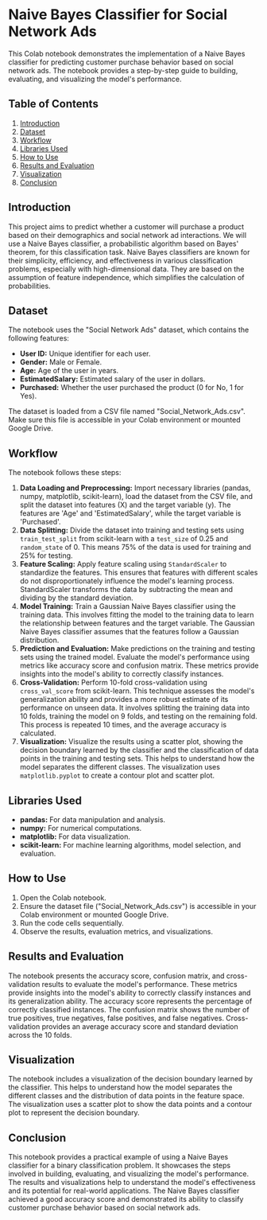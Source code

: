 # Naive Bayes Classifier for Social Network Ads

This Colab notebook demonstrates the implementation of a Naive Bayes classifier for predicting customer purchase behavior based on social network ads. The notebook provides a step-by-step guide to building, evaluating, and visualizing the model's performance.

## Table of Contents

1. [Introduction](#introduction)
2. [Dataset](#dataset)
3. [Workflow](#workflow)
4. [Libraries Used](#libraries-used)
5. [How to Use](#how-to-use)
6. [Results and Evaluation](#results-and-evaluation)
7. [Visualization](#visualization)
8. [Conclusion](#conclusion)

## Introduction

This project aims to predict whether a customer will purchase a product based on their demographics and social network ad interactions. We will use a Naive Bayes classifier, a probabilistic algorithm based on Bayes' theorem, for this classification task. Naive Bayes classifiers are known for their simplicity, efficiency, and effectiveness in various classification problems, especially with high-dimensional data. They are based on the assumption of feature independence, which simplifies the calculation of probabilities.

## Dataset

The notebook uses the "Social Network Ads" dataset, which contains the following features:

- **User ID:** Unique identifier for each user.
- **Gender:** Male or Female.
- **Age:** Age of the user in years.
- **EstimatedSalary:** Estimated salary of the user in dollars.
- **Purchased:** Whether the user purchased the product (0 for No, 1 for Yes).

The dataset is loaded from a CSV file named "Social_Network_Ads.csv". Make sure this file is accessible in your Colab environment or mounted Google Drive.

## Workflow

The notebook follows these steps:

1. **Data Loading and Preprocessing:** Import necessary libraries (pandas, numpy, matplotlib, scikit-learn), load the dataset from the CSV file, and split the dataset into features (X) and the target variable (y). The features are 'Age' and 'EstimatedSalary', while the target variable is 'Purchased'.
2. **Data Splitting:** Divide the dataset into training and testing sets using `train_test_split` from scikit-learn with a `test_size` of 0.25 and `random_state` of 0. This means 75% of the data is used for training and 25% for testing.
3. **Feature Scaling:** Apply feature scaling using `StandardScaler` to standardize the features. This ensures that features with different scales do not disproportionately influence the model's learning process. StandardScaler transforms the data by subtracting the mean and dividing by the standard deviation.
4. **Model Training:** Train a Gaussian Naive Bayes classifier using the training data. This involves fitting the model to the training data to learn the relationship between features and the target variable. The Gaussian Naive Bayes classifier assumes that the features follow a Gaussian distribution.
5. **Prediction and Evaluation:** Make predictions on the training and testing sets using the trained model. Evaluate the model's performance using metrics like accuracy score and confusion matrix. These metrics provide insights into the model's ability to correctly classify instances.
6. **Cross-Validation:** Perform 10-fold cross-validation using `cross_val_score` from scikit-learn. This technique assesses the model's generalization ability and provides a more robust estimate of its performance on unseen data. It involves splitting the training data into 10 folds, training the model on 9 folds, and testing on the remaining fold. This process is repeated 10 times, and the average accuracy is calculated.
7. **Visualization:** Visualize the results using a scatter plot, showing the decision boundary learned by the classifier and the classification of data points in the training and testing sets. This helps to understand how the model separates the different classes. The visualization uses `matplotlib.pyplot` to create a contour plot and scatter plot.

## Libraries Used

- **pandas:** For data manipulation and analysis.
- **numpy:** For numerical computations.
- **matplotlib:** For data visualization.
- **scikit-learn:** For machine learning algorithms, model selection, and evaluation.

## How to Use

1. Open the Colab notebook.
2. Ensure the dataset file ("Social_Network_Ads.csv") is accessible in your Colab environment or mounted Google Drive.
3. Run the code cells sequentially.
4. Observe the results, evaluation metrics, and visualizations.

## Results and Evaluation

The notebook presents the accuracy score, confusion matrix, and cross-validation results to evaluate the model's performance. These metrics provide insights into the model's ability to correctly classify instances and its generalization ability. The accuracy score represents the percentage of correctly classified instances. The confusion matrix shows the number of true positives, true negatives, false positives, and false negatives. Cross-validation provides an average accuracy score and standard deviation across the 10 folds.

## Visualization

The notebook includes a visualization of the decision boundary learned by the classifier. This helps to understand how the model separates the different classes and the distribution of data points in the feature space. The visualization uses a scatter plot to show the data points and a contour plot to represent the decision boundary.

## Conclusion

This notebook provides a practical example of using a Naive Bayes classifier for a binary classification problem. It showcases the steps involved in building, evaluating, and visualizing the model's performance. The results and visualizations help to understand the model's effectiveness and its potential for real-world applications. The Naive Bayes classifier achieved a good accuracy score and demonstrated its ability to classify customer purchase behavior based on social network ads.
